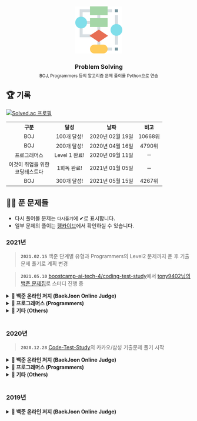 <!-- PROJECT LOGO -->
<br />
<div align="center">
  <a href="https://github.com/coodingpenguin/repository-guideline">
    <img src="logo.png" alt="Logo" width="128" height="128">
  </a>
  <h3 style='border: none; margin-bottom: 5px;'>Problem Solving</h3>
  <small>BOJ, Programmers 등의 알고리즘 문제 풀이를 Python으로 연습</small>
</div>

## 🏆 기록

[![Solved.ac
프로필](http://mazassumnida.wtf/api/generate_badge?boj=unodostre)](https://solved.ac/unodostre)

<table>
    <tr>
        <th align="center">구분</th>
        <th align="center">달성</th>
        <th align="center">날짜</th>
        <th align="center">비고</th>
    </tr>
    <tr>
        <td align="center">BOJ</td>
        <td align="center">100개 달성!</td>
        <td align="center">2020년 02월 19일</td>
        <td align="center">10668위</td>
    </tr>
    <tr>
        <td align="center">BOJ</td>
        <td align="center">200개 달성!</td>
        <td align="center">2020년 04월 16일</td>
        <td align="center">4790위</td>
    </tr>
    <tr>
        <td align="center">프로그래머스</td>
        <td align="center">Level 1 완료!</td>
        <td align="center">2020년 09월 11일</td>
        <td align="center">─</td>
    </tr>
    <tr>
        <td align="center">이것이 취업을 위한<br/>코딩테스트다</td>
        <td align="center">1회독 완료!</td>
        <td align="center">2021년 01월 05일</td>
        <td align="center">─</td>
    </tr>
    <tr>
        <td align="center">BOJ</td>
        <td align="center">300개 달성!</td>
        <td align="center">2021년 05월 15일</td>
        <td align="center">4267위</td>
    </tr>
</table>

## 👩‍💻 푼 문제들

- 다시 풀어볼 문제는 `다시풀기`에 ✔로 표시합니다.
- 일부 문제의 풀이는 [펭카이브](https://cooding-penguin.netlify.app/)에서 확인하실 수 있습니다.

### 2021년

> **`2021.02.15`** 백준 단계별 유형과 Programmers의 Level2 문제까지 푼 후 기출문제 풀기로 계획 변경

> **`2021.05.10`** [boostcamp-ai-tech-4/coding-test-study](https://github.com/boostcamp-ai-tech-4/coding-test-study)에서 [tony9402님의 백준 문제집](https://github.com/tony9402/baekjoon)로 스터디 진행 중

<details markdown="1">
<summary><strong>📄 백준 온라인 저지 (BaekJoon Online Judge)</strong></summary>

<br/>

| 문제 번호 |                                          제목                                          | 다시 풀기 |
| :-------: | :------------------------------------------------------------------------------------: | :-------: |
|   18352   |             [특정 거리의 도시 찾기](https://www.acmicpc.net/problem/18352)             |     ✔     |
|   11404   |                   [플로이드](https://www.acmicpc.net/problem/11404)                    |           |
|   10825   |                    [국영수](https://www.acmicpc.net/problem/10825)                     |           |
|   1920    |                    [수 찾기](https://www.acmicpc.net/problem/1920)                     |           |
|   13458   |                   [시험 감독](https://www.acmicpc.net/problem/13458)                   |           |
|   1010    |                   [다리 놓기](https://www.acmicpc.net/problem/1010)                    |           |
|   9184    |                [신나는 함수 실행](https://www.acmicpc.net/problem/9184)                |           |
|   15947   |             [아기 석환 뚜루루 뚜루](https://www.acmicpc.net/problem/15947)             |           |
|   11279   |                    [최대 힙](https://www.acmicpc.net/problem/11279)                    |           |
|   1927    |                    [최소 힙](https://www.acmicpc.net/problem/1927)                     |           |
|   11286   |                   [절대값 힙](https://www.acmicpc.net/problem/11286)                   |           |
|   17390   |              [이건 꼭 풀어야 해!](https://www.acmicpc.net/problem/17390)               |           |
|   13305   |                    [주유소](https://www.acmicpc.net/problem/13305)                     |           |
|   17298   |                    [오큰수](https://www.acmicpc.net/problem/17298)                     |     ✔     |
|   1259    |                   [팰린드롬수](https://www.acmicpc.net/problem/1259)                   |           |
|   10845   |                      [큐](https://www.acmicpc.net/problem/10845)                       |           |
|   15829   |                    [Hashing](https://www.acmicpc.net/problem/15829)                    |           |
|   10816   |                  [숫자 카드2](https://www.acmicpc.net/problem/10816)                   |           |
|   2805    |                  [나무 자르기](https://www.acmicpc.net/problem/2805)                   |     ✔     |
|   1992    |                    [쿼드트리](https://www.acmicpc.net/problem/1992)                    |           |
|   1654    |                  [랜선 자르기](https://www.acmicpc.net/problem/1654)                   |     ✔     |
|   18111   |                 [마인크래프트](https://www.acmicpc.net/problem/18111)                  |     ✔     |
|   1260    |                   [DFS와 BFS](https://www.acmicpc.net/problem/1260)                    |     ✔     |
|   1780    |                  [종이의 개수](https://www.acmicpc.net/problem/1780)                   |     ✔     |
|   1629    |                      [곱셈](https://www.acmicpc.net/problem/1629)                      |     ✔     |
|   4796    |                      [캠핑](https://www.acmicpc.net/problem/4796)                      |           |
|   11725   |               [트리의 부모 찾기](https://www.acmicpc.net/problem/11725)                |           |
|   1325    |                 [효율적인 해킹](https://www.acmicpc.net/problem/1325)                  |     ✔     |
|   2178    |                   [미로 탐색](https://www.acmicpc.net/problem/2178)                    |           |
|   2667    |                 [단지번호붙이기](https://www.acmicpc.net/problem/2667)                 |           |
|   7569    |                     [토마토](https://www.acmicpc.net/problem/7569)                     |           |
|   7576    |                     [토마토](https://www.acmicpc.net/problem/7576)                     |           |
|   16918   |                    [봄버맨](https://www.acmicpc.net/problem/16918)                     |           |
|   5547    |                  [일루미네이션](https://www.acmicpc.net/problem/5547)                  |     ✔     |
|   14502   |                    [연구소](https://www.acmicpc.net/problem/14502)                     |           |
|   16234   |                   [인구 이동](https://www.acmicpc.net/problem/16234)                   |     ✔     |
|   2636    |                      [치즈](https://www.acmicpc.net/problem/2636)                      |           |
|   13549   |                   [숨바꼭질3](https://www.acmicpc.net/problem/13549)                   |     ✔     |
|   16973   |                 [직사각형 탈출](https://www.acmicpc.net/problem/16973)                 |     ✔     |
|   14940   |                   [숨바꼭질3](https://www.acmicpc.net/problem/14940)                   |           |
|   13023   |                     [ABCDE](https://www.acmicpc.net/problem/13023)                     |     ✔     |
|   3029    |                      [경고](https://www.acmicpc.net/problem/3029)                      |           |
|   10798   |                   [세로 읽기](https://www.acmicpc.net/problem/10798)                   |           |
|   11365   |                   [!밀비급일](https://www.acmicpc.net/problem/11365)                   |           |
|   16171   |            [나는 친구가 적다(Small)](https://www.acmicpc.net/problem/16171)            |           |
|   20154   |           [이 구역의 승자는 누구아?!](https://www.acmicpc.net/problem/20154)           |           |
|   4659    |               [비밀번호 발음하기](https://www.acmicpc.net/problem/4659)                |           |
|   6550    |                  [부분 문자열](https://www.acmicpc.net/problem/6550)                   |           |
|   9046    |                     [복호화](https://www.acmicpc.net/problem/9046)                     |           |
|   9342    |                     [염색체](https://www.acmicpc.net/problem/9342)                     |           |
|   1764    |                     [듣보잡](https://www.acmicpc.net/problem/1764)                     |           |
|   20291   |                   [파일 정리](https://www.acmicpc.net/problem/20291)                   |           |
|   17413   |                 [단어 뒤집기2](https://www.acmicpc.net/problem/17413)                  |           |
|   9934    |                 [완전 이진 트리](https://www.acmicpc.net/problem/9934)                 |           |
|   1068    |                      [트리](https://www.acmicpc.net/problem/1068)                      |           |
|   6416    |                    [트리인가](https://www.acmicpc.net/problem/6416)                    |           |
|   14675   |                [단절점과 단절선](https://www.acmicpc.net/problem/14675)                |           |
|   17073   |                [나무 위의 빗물](https://www.acmicpc.net/problem/17073)                 |           |
|   1010    |                   [다리 놓기](https://www.acmicpc.net/problem/1010)                    |           |
|   1463    |                   [1로 만들기](https://www.acmicpc.net/problem/1463)                   |           |
|   1912    |                     [연속합](https://www.acmicpc.net/problem/1912)                     |     ✔     |
|   2579    |                  [계단 오르기](https://www.acmicpc.net/problem/2579)                   |           |
|   2748    |                  [피보나치 수2](https://www.acmicpc.net/problem/2748)                  |           |
|   2839    |                   [설탕 배달](https://www.acmicpc.net/problem/2839)                    |           |
|   9035    |                 [1, 2, 3 더하기](https://www.acmicpc.net/problem/9035)                 |           |
|   9465    |                     [스티커](https://www.acmicpc.net/problem/9465)                     |           |
|   9655    |                     [돌게임](https://www.acmicpc.net/problem/9655)                     |           |
|   10870   |                 [피보나치 수5](https://www.acmicpc.net/problem/10870)                  |           |
|   11726   |                  [2xn 타일링](https://www.acmicpc.net/problem/11726)                   |           |
|   17626   |                 [Four Squares](https://www.acmicpc.net/problem/17626)                  |     ✔     |
|   11053   |          [가장 긴 증가하는 부분 수열](https://www.acmicpc.net/problem/11053)           |           |
|   11727   |                 [2xn 타일링 2](https://www.acmicpc.net/problem/11727)                  |           |
|   11055   |            [가장 큰 증가 부분 수열](https://www.acmicpc.net/problem/11055)             |           |
|   1890    |                      [점프](https://www.acmicpc.net/problem/1890)                      |     ✔     |
|   2407    |                      [조합](https://www.acmicpc.net/problem/2407)                      |           |
|   1106    |                      [호텔](https://www.acmicpc.net/problem/1106)                      |     ✔     |
|   15486   |                    [퇴사 2](https://www.acmicpc.net/problem/15486)                     |     ✔     |
|   2156    |                  [포도주 시식](https://www.acmicpc.net/problem/2156)                   |     ✔     |
|   21317   |                [징검다리 건너기](https://www.acmicpc.net/problem/21317)                |           |
|   13549   |                   [숨바꼭질3](https://www.acmicpc.net/problem/13549)                   |     ✔     |
|   14467   |            [소가 길을 건나간 이유 1](https://www.acmicpc.net/problem/14467)            |           |
|   1244    |                [스위치 켜고 끄기](https://www.acmicpc.net/problem/1244)                |           |
|   1913    |                     [달팽이](https://www.acmicpc.net/problem/1913)                     |           |
|   2578    |                      [빙고](https://www.acmicpc.net/problem/2578)                      |           |
|   4396    |                   [지뢰 찾기](https://www.acmicpc.net/problem/4396)                    |           |
|   10994   |                   [별찍기 19](https://www.acmicpc.net/problem/10994)                   |           |
|   12933   |                     [오리](https://www.acmicpc.net/problem/12933)                      |           |
|   14719   |                     [빗물](https://www.acmicpc.net/problem/14719)                      |     ✔     |
|   16719   |                     [ZOAC](https://www.acmicpc.net/problem/16719)                      |     ✔     |
|   17413   |                 [단어 뒤집기 2](https://www.acmicpc.net/problem/17413)                 |           |
|   20164   |                [홀수 홀릭 호석](https://www.acmicpc.net/problem/20164)                 |     ✔     |
|   20207   |                     [달력](https://www.acmicpc.net/problem/20207)                      |           |
|   20436   |                    [ZOAC 3](https://www.acmicpc.net/problem/20436)                     |           |
|   21608   |                 [상어 초등학교](https://www.acmicpc.net/problem/21608)                 |           |
|   11659   |               [구간 합 합치기 4](https://www.acmicpc.net/problem/11659)                |           |
|   21921   |                    [블로그](https://www.acmicpc.net/problem/21921)                     |     ✔     |
|   20922   |                [겹치는 건 싫어](https://www.acmicpc.net/problem/20922)                 |     ✔     |
|   2470    |                    [두 용액](https://www.acmicpc.net/problem/2470)                     |     ✔     |
|   15961   |                   [회전 초밥](https://www.acmicpc.net/problem/15961)                   |     ✔     |
|   20366   |              [같이 눈사람 만들래?](https://www.acmicpc.net/problem/20366)              |     ✔     |
|   20442   |                  [ㅋㅋ루ㅋㅋ](https://www.acmicpc.net/problem/20442)                   |     ✔     |
|   1969    |                      [DNA](https://www.acmicpc.net/problem/1969)                       |           |
|   2503    |                   [숫자 야구](https://www.acmicpc.net/problem/2503)                    |           |
|   2422    | [한윤정이 이탈리아에 가서 아이스크림을 사먹는데](https://www.acmicpc.net/problem/2422) |     ✔     |
|   17626   |                 [Four Squares](https://www.acmicpc.net/problem/17626)                  |     ✔     |
|   9079    |                   [동전 게임](https://www.acmicpc.net/problem/9079)                    |     ✔     |
|   14501   |                     [퇴사](https://www.acmicpc.net/problem/14501)                      |           |
|   16937   |                   [두 스티커](https://www.acmicpc.net/problem/16937)                   |           |
|   16439   |                 [치킨치킨치킨](https://www.acmicpc.net/problem/16439)                  |           |
|   2615    |                      [오목](https://www.acmicpc.net/problem/2615)                      |           |
|   16508   |                    [전공책]](https://www.acmicpc.net/problem/16508)                    |     ✔     |
|   1548    |                 [부분 삼각 수열](https://www.acmicpc.net/problem/1548)                 |     ✔     |
|   2961    |           [도영이가 만든 맛있는 음식](https://www.acmicpc.net/problem/2961)            |           |

</details>

<details markdown="1">
<summary><strong>📄 프로그래머스 (Programmers)</strong></summary>

<br/>

|  레벨   |                                    제목                                     | 다시 풀기 |
| :-----: | :-------------------------------------------------------------------------: | :-------: |
| Level 2 | [뉴스 클러스터링](https://programmers.co.kr/learn/courses/30/lessons/17677) |           |
| Level 2 |      [캐시](https://programmers.co.kr/learn/courses/30/lessons/17680)       |           |
| Level 2 |   [프렌즈4블록](https://programmers.co.kr/learn/courses/30/lessons/17679)   |     ✔     |

<br/>
</details>

<details markdown="1">
<summary><strong>📄 기타 (Others)</strong></summary>

<br/>

|              출처               |                                                        제목                                                         | 다시 풀기 |
| :-----------------------------: | :-----------------------------------------------------------------------------------------------------------------: | :-------: |
| 이것이 취업을 위한 코딩테스트다 | [정렬된 배열에서 특정 수의 개수 구하기](./python-for-coding-test/binary_search/정렬된배열에서특정수의개수구하기.py) |           |
| 이것이 취업을 위한 코딩테스트다 |                   [여행 계획](./python-for-coding-test/graph/정렬된배열에서특정수의개수구하기.py)                   |           |
| 이것이 취업을 위한 코딩테스트다 |                            [모험가 길드](./python-for-coding-test/greedy/모험가길드.py)                             |     ✔     |
| 이것이 취업을 위한 코딩테스트다 |                      [곱하기 혹은 더하기](./python-for-coding-test/greedy/곱하기혹은더하기.py)                      |           |

</details>

<br/>

### 2020년

> **`2020.12.28`** [Code-Test-Study](https://github.com/CodeTest-StudyGroup/Code-Test-Study)의 카카오/삼성 기출문제 풀기 시작

<details markdown="1">
<summary><strong>📄 백준 온라인 저지 (BaekJoon Online Judge)</strong></summary>

<br/>

| 문제 번호 |                                 제목                                 | 다시 풀기 |
| :-------: | :------------------------------------------------------------------: | :-------: |
|   1546    |             [평균](https://www.acmicpc.net/problem/1546)             |           |
|   2163    |        [초콜릿 자르기](https://www.acmicpc.net/problem/2163)         |           |
|   2525    |          [오븐 시계](https://www.acmicpc.net/problem/2525)           |           |
|   2530    |        [인공지능 시계](https://www.acmicpc.net/problem/2530)         |           |
|   2675    |         [문자열 반복](https://www.acmicpc.net/problem/2675)          |           |
|   2884    |           [알람시계](https://www.acmicpc.net/problem/2884)           |           |
|   2920    |             [음계](https://www.acmicpc.net/problem/2920)             |           |
|   2935    |             [소음](https://www.acmicpc.net/problem/2935)             |           |
|   3046    |              [R2](https://www.acmicpc.net/problem/3046)              |           |
|   5355    |          [화성 수학](https://www.acmicpc.net/problem/5355)           |           |
|   10699   |          [오늘날짜](https://www.acmicpc.net/problem/10699)           |           |
|   11653   |         [소인수분해](https://www.acmicpc.net/problem/11653)          |     ✔     |
|   2484    |         [주사위 네개](https://www.acmicpc.net/problem/2484)          |           |
|   9012    |             [괄호](https://www.acmicpc.net/problem/9012)             |           |
|   1789    |          [수들의 합](https://www.acmicpc.net/problem/1789)           |           |
|   10039   |          [평균 점수](https://www.acmicpc.net/problem/10039)          |           |
|   1934    |          [최소공배수](https://www.acmicpc.net/problem/1934)          |           |
|   4101    |            [크냐?](https://www.acmicpc.net/problem/4101)             |           |
|   2480    |         [주사위 세개](https://www.acmicpc.net/problem/2480)          |           |
|   10156   |            [과자](https://www.acmicpc.net/problem/10156)             |           |
|   3009    |          [네 번째 점](https://www.acmicpc.net/problem/3009)          |           |
|   2476    |         [주사위 게임](https://www.acmicpc.net/problem/2476)          |           |
|   2754    |          [학점 계산](https://www.acmicpc.net/problem/2754)           |           |
|   7567    |             [덩치](https://www.acmicpc.net/problem/7567)             |           |
|   5063    |             [TGN](https://www.acmicpc.net/problem/5063)              |           |
|   10102   |            [개표](https://www.acmicpc.net/problem/10102)             |           |
|   10886   |   [0 = not cute / 1 = cute](https://www.acmicpc.net/problem/10886)   |           |
|   10988   |    [팰린드롬인지 확인하기](https://www.acmicpc.net/problem/10988)    |           |
|   5086    |         [배수와 약수](https://www.acmicpc.net/problem/5086)          |           |
|   9610    |            [사분면](https://www.acmicpc.net/problem/9610)            |           |
|   9506    |         [약수들의 합](https://www.acmicpc.net/problem/9506)          |           |
|   10103   |         [주사위 게임](https://www.acmicpc.net/problem/10103)         |           |
|   10214   |          [Baseball](https://www.acmicpc.net/problem/10214)           |           |
|   11557   |   [Yangjojang of The Year](https://www.acmicpc.net/problem/11557)    |           |
|   1977    |          [완전제곱수](https://www.acmicpc.net/problem/1977)          |           |
|   11098   |       [첼시를 도와줘!](https://www.acmicpc.net/problem/11098)        |           |
|   5635    |             [생일](https://www.acmicpc.net/problem/5635)             |           |
|   1408    |              [24](https://www.acmicpc.net/problem/1408)              |           |
|   2440    |         [별 찍기 - 3](https://www.acmicpc.net/problem/2440)          |           |
|   2441    |         [별 찍기 - 4](https://www.acmicpc.net/problem/2441)          |           |
|   2609    |   [최대공약수와 최소공배수](https://www.acmicpc.net/problem/2609)    |           |
|   5565    |            [영수증](https://www.acmicpc.net/problem/5565)            |           |
|   10984   |      [내 학점을 구해줘](https://www.acmicpc.net/problem/10984)       |           |
|   10833   |            [사과](https://www.acmicpc.net/problem/10833)             |           |
|   2442    |         [별 찍기 - 5](https://www.acmicpc.net/problem/2442)          |           |
|   2443    |         [별 찍기 - 6](https://www.acmicpc.net/problem/2443)          |           |
|   2444    |         [별 찍기 - 7](https://www.acmicpc.net/problem/2444)          |           |
|   2522    |         [별 찍기 - 12](https://www.acmicpc.net/problem/2522)         |           |
|   2523    |         [별 찍기 - 13](https://www.acmicpc.net/problem/2523)         |           |
|   9325    |            [얼마?](https://www.acmicpc.net/problem/9325)             |           |
|   2445    |         [별 찍기 - 8](https://www.acmicpc.net/problem/2445)          |           |
|   2446    |         [별 찍기 - 9](https://www.acmicpc.net/problem/2446)          |           |
|   2010    |            [플러그](https://www.acmicpc.net/problem/2010)            |           |
|   5522    |          [카드 게임](https://www.acmicpc.net/problem/5522)           |           |
|   10178   |        [할로윈의 사탕](https://www.acmicpc.net/problem/10178)        |           |
|   9295    |            [주사위](https://www.acmicpc.net/problem/9295)            |           |
|   10569   |           [다면체](https://www.acmicpc.net/problem/10569)            |           |
|   2921    |            [도미노](https://www.acmicpc.net/problem/2921)            |           |
|   10995   |        [별 찍기 - 20](https://www.acmicpc.net/problem/10995)         |           |
|   10991   |        [별 찍기 - 16](https://www.acmicpc.net/problem/10991)         |           |
|   1978    |          [소수 찾기](https://www.acmicpc.net/problem/1978)           |           |
|   2581    |             [소수](https://www.acmicpc.net/problem/2581)             |           |
|   2501    |         [약수 구하기](https://www.acmicpc.net/problem/2501)          |           |
|   2475    |            [검증수](https://www.acmicpc.net/problem/2475)            |           |
|   2747    |         [피보나치 수](https://www.acmicpc.net/problem/2747)          |           |
|   2576    |             [홀수](https://www.acmicpc.net/problem/2576)             |           |
|   9085    |            [더하기](https://www.acmicpc.net/problem/9085)            |           |
|   2490    |            [윷놀이](https://www.acmicpc.net/problem/2490)            |           |
|   10797   |           [10부제](https://www.acmicpc.net/problem/10797)            |           |
|   2506    |           [점수계산](https://www.acmicpc.net/problem/2506)           |           |
|   2455    |         [지능형 기차](https://www.acmicpc.net/problem/2455)          |           |
|   1912    |            [연속합](https://www.acmicpc.net/problem/1912)            |     ✔     |
|   2908    |             [상수](https://www.acmicpc.net/problem/2908)             |           |
|   2460    |        [지능형 기차 2](https://www.acmicpc.net/problem/2460)         |           |
|   2592    |            [대표값](https://www.acmicpc.net/problem/2592)            |           |
|   2711    |        [오타맨 고창영](https://www.acmicpc.net/problem/2711)         |           |
|   2953    |        [나는 요리사다](https://www.acmicpc.net/problem/2953)         |           |
|   1292    |        [쉽게 푸는 문제](https://www.acmicpc.net/problem/1292)        |     ✔     |
|   3460    |            [이진수](https://www.acmicpc.net/problem/3460)            |     ✔     |
|   10807   |          [개수 세기](https://www.acmicpc.net/problem/10807)          |           |
|   5054    |          [주차의 신](https://www.acmicpc.net/problem/5054)           |           |
|   2822    |          [점수 계산](https://www.acmicpc.net/problem/2822)           |           |
|   2750    |         [수 정렬하기](https://www.acmicpc.net/problem/2750)          |           |
|   2752    |           [세수정렬](https://www.acmicpc.net/problem/2752)           |           |
|   1037    |             [약수](https://www.acmicpc.net/problem/1037)             |           |
|   5543    |           [상근날드](https://www.acmicpc.net/problem/5543)           |           |
|   2587    |           [대표값2](https://www.acmicpc.net/problem/2587)            |           |
|   1427    |         [소트인사이드](https://www.acmicpc.net/problem/1427)         |           |
|   2309    |          [일곱난쟁이](https://www.acmicpc.net/problem/2309)          |           |
|   9076    |          [점수 집계](https://www.acmicpc.net/problem/9076)           |           |
|   2693    |         [N번째 큰 수](https://www.acmicpc.net/problem/2693)          |           |
|   5176    |          [대회 자리](https://www.acmicpc.net/problem/5176)           |           |
|   10773   |            [제로](https://www.acmicpc.net/problem/10773)             |           |
|   3040    |   [백설 공주와 일곱 난쟁이](https://www.acmicpc.net/problem/3040)    |           |
|   10809   |         [알파벳 찾기](https://www.acmicpc.net/problem/10809)         |           |
|   3058    |        [짝수를 찾아라](https://www.acmicpc.net/problem/3058)         |           |
|   5800    |          [성적 통계](https://www.acmicpc.net/problem/5800)           |           |
|   5576    |           [콘테스트](https://www.acmicpc.net/problem/5576)           |           |
|   10870   |        [피보나치 수 5](https://www.acmicpc.net/problem/10870)        |           |
|   11047   |           [동전 0](https://www.acmicpc.net/problem/11047)            |     ✔     |
|   2743    |        [단어 길이 재기](https://www.acmicpc.net/problem/2743)        |           |
|   2744    |       [대소문자 바꾸기](https://www.acmicpc.net/problem/2744)        |           |
|   2902    |      [KMP는 왜 KMP일까?](https://www.acmicpc.net/problem/2902)       |           |
|   1357    |         [뒤집힌 덧셈](https://www.acmicpc.net/problem/1357)          |           |
|   10987   |         [모음의 개수](https://www.acmicpc.net/problem/10987)         |           |
|   4458    |      [첫 글자를 대문자로](https://www.acmicpc.net/problem/4458)      |           |
|   11654   |         [아스키 코드](https://www.acmicpc.net/problem/11654)         |           |
|   11720   |          [숫자의 합](https://www.acmicpc.net/problem/11720)          |           |
|   11721   |    [열 개씩 끊어 출력하기](https://www.acmicpc.net/problem/11721)    |           |
|   10821   |         [정수의 개수](https://www.acmicpc.net/problem/10821)         |           |
|   10808   |         [알파벳 개수](https://www.acmicpc.net/problem/10808)         |           |
|   1157    |          [단어 공부](https://www.acmicpc.net/problem/1157)           |           |
|   5218    |         [알파벳 거리](https://www.acmicpc.net/problem/5218)          |           |
|   11365   |         [!밀비 급일](https://www.acmicpc.net/problem/11365)          |           |
|   11170   |          [0의 개수](https://www.acmicpc.net/problem/11170)           |           |
|   11655   |            [ROT13](https://www.acmicpc.net/problem/11655)            |           |
|   1676    |      [팩토리얼 0의 개수](https://www.acmicpc.net/problem/1676)       |           |
|   2605    |          [줄 세우기](https://www.acmicpc.net/problem/2605)           |           |
|   2447    |         [별 찍기 - 10](https://www.acmicpc.net/problem/2447)         |     ✔     |
|   2606    |           [바이러스](https://www.acmicpc.net/problem/2606)           |     ✔     |
|   11719   |      [그대로 출력하기 2](https://www.acmicpc.net/problem/11719)      |           |
|   1924    |            [2007년](https://www.acmicpc.net/problem/1924)            |           |
|   10992   |        [별 찍기 - 17](https://www.acmicpc.net/problem/10992)         |           |
|   4673    |          [셀프 넘버](https://www.acmicpc.net/problem/4673)           |           |
|   14681   |        [사분면 고르기](https://www.acmicpc.net/problem/14681)        |           |
|   10996   |        [별 찍기 - 21](https://www.acmicpc.net/problem/10996)         |           |
|   2607    |         [비슷한 단어](https://www.acmicpc.net/problem/2607)          |     ✔     |
|   1065    |             [한수](https://www.acmicpc.net/problem/1065)             |           |
|   1152    |         [단어의 개수](https://www.acmicpc.net/problem/1152)          |           |
|   5622    |            [다이얼](https://www.acmicpc.net/problem/5622)            |           |
|   2941    |      [크로아티아 알파벳](https://www.acmicpc.net/problem/2941)       |           |
|   1316    |        [그룹 단어 체커](https://www.acmicpc.net/problem/1316)        |           |
|   1712    |          [손익분기점](https://www.acmicpc.net/problem/1712)          |           |
|   2839    |          [설탕 배달](https://www.acmicpc.net/problem/2839)           |     ✔     |
|   2292    |             [벌집](https://www.acmicpc.net/problem/2292)             |           |
|   1193    |           [분수찾기](https://www.acmicpc.net/problem/1193)           |           |
|   2869    |    [달팽이는 올라가고 싶다](https://www.acmicpc.net/problem/2869)    |           |
|   10250   |          [ACM 호텔](https://www.acmicpc.net/problem/10250)           |           |
|   2755    |      [부녀회장이 될테야](https://www.acmicpc.net/problem/2755)       |           |
|   17283   |         [I am Groot](https://www.acmicpc.net/problem/17283)          |           |
|   1011    | [Fly me to the Alpha Centauri](https://www.acmicpc.net/problem/1011) |     ✔     |
|   1929    |         [소수 구하기](https://www.acmicpc.net/problem/1929)          |     ✔     |
|   4948    |        [베트르랑 공준](https://www.acmicpc.net/problem/4948)         |           |
|   9020    |       [골드바흐의 추측](https://www.acmicpc.net/problem/9020)        |     ✔     |
|   1085    |      [직사각형에서 탈출](https://www.acmicpc.net/problem/1085)       |           |
|   4153    |          [직각삼각형](https://www.acmicpc.net/problem/4153)          |           |
|   3053    |         [택시 기하학](https://www.acmicpc.net/problem/3053)          |           |
|   1002    |             [터렛](https://www.acmicpc.net/problem/1002)             |           |
|   11729   |     [하노이 탑 이동 순서](https://www.acmicpc.net/problem/11729)     |           |
|   2798    |            [블랙잭](https://www.acmicpc.net/problem/2798)            |           |
|   2231    |            [분해합](https://www.acmicpc.net/problem/2231)            |     ✔     |
|   7568    |             [덩치](https://www.acmicpc.net/problem/7568)             |           |
|   1018    |      [체스판 다시 칠하기](https://www.acmicpc.net/problem/1018)      |           |
|   1436    |         [영화감독 숌](https://www.acmicpc.net/problem/1436)          |           |
|   2751    |        [수 정렬하기 2](https://www.acmicpc.net/problem/2751)         |           |
|   10989   |        [수 정렬하기 3](https://www.acmicpc.net/problem/10989)        |           |
|   2108    |            [통계학](https://www.acmicpc.net/problem/2108)            |           |
|   11650   |        [좌표 정렬하기](https://www.acmicpc.net/problem/11650)        |           |
|   11651   |       [좌표 정렬하기 2](https://www.acmicpc.net/problem/11651)       |           |
|   1181    |          [단어 정렬](https://www.acmicpc.net/problem/1181)           |           |
|   10814   |         [나이순 정렬](https://www.acmicpc.net/problem/10814)         |           |
|   15649   |          [N과 M (1)](https://www.acmicpc.net/problem/15649)          |           |
|   15650   |          [N과 M (2)](https://www.acmicpc.net/problem/15650)          |           |
|   15651   |          [N과 M (3)](https://www.acmicpc.net/problem/15651)          |           |
|   15652   |          [N과 M (4)](https://www.acmicpc.net/problem/15652)          |           |
|   9663    |           [N-Queen](https://www.acmicpc.net/problem/9663)            |     ✔     |
|   2580    |            [스도쿠](https://www.acmicpc.net/problem/2580)            |     ✔     |
|   11050   |         [이항 계수 1](https://www.acmicpc.net/problem/11050)         |           |
|   14888   |       [연산자 끼워넣기](https://www.acmicpc.net/problem/14888)       |           |
|   14889   |        [스타트와 링크](https://www.acmicpc.net/problem/1489)         |           |
|   2748    |        [피보나치 수 2](https://www.acmicpc.net/problem/2748)         |           |
|   1003    |      [10피보나치 함수03](https://www.acmicpc.net/problem/1003)       |           |
|   1904    |            [01타일](https://www.acmicpc.net/problem/1904)            |           |
|   9461    |         [파도반 수열](https://www.acmicpc.net/problem/9461)          |           |
|   1149    |           [RGB거리](https://www.acmicpc.net/problem/1149)            |           |
|   1932    |         [정수 삼각형](https://www.acmicpc.net/problem/1932)          |     ✔     |
|   2579    |         [계단 오르기](https://www.acmicpc.net/problem/2579)          |     ✔     |
|   1463    |          [1로 만들기](https://www.acmicpc.net/problem/1463)          |     ✔     |
|   1271    |         [엄청난 부자2](https://www.acmicpc.net/problem/1271)         |           |
|   1550    |            [16진수](https://www.acmicpc.net/problem/1550)            |           |
|   10844   |        [쉬운 계단 수](https://www.acmicpc.net/problem/10844)         |           |
|   2156    |         [포도주 시식](https://www.acmicpc.net/problem/2156)          |     ✔     |
|   11053   | [가장 긴 증가하는 부분 수열](https://www.acmicpc.net/problem/11053)  |           |
|   11054   | [가장 긴 바이토닉 부분 수열](https://www.acmicpc.net/problem/11054)  |           |
|   3036    |              [링](https://www.acmicpc.net/problem/3036)              |           |
|   2565    |            [전깃줄](https://www.acmicpc.net/problem/2565)            |     ✔     |
|   9251    |             [LCS](https://www.acmicpc.net/problem/9251)              |     ✔     |
|   12865   |         [평범한 배낭](https://www.acmicpc.net/problem/12865)         |     ✔     |
|   18406   |       [럭키 스트레이트](https://www.acmicpc.net/problem/18406)       |           |
|   1931    |          [회의실배정](https://www.acmicpc.net/problem/1931)          |     ✔     |
|   1541    |        [잃어버린 괄호](https://www.acmicpc.net/problem/1541)         |           |
|   2981    |             [검문](https://www.acmicpc.net/problem/2981)             |     ✔     |
|   11051   |         [이항 계수 2](https://www.acmicpc.net/problem/11051)         |           |
|   10828   |            [스택](https://www.acmicpc.net/problem/10828)             |           |
|   9375    |        [패션왕 신해빈](https://www.acmicpc.net/problem/9375)         |     ✔     |
|   2004    |        [조합 0의 개수](https://www.acmicpc.net/problem/2004)         |     ✔     |
|   4949    |        [균형잡힌 세상](https://www.acmicpc.net/problem/4949)         |           |
|   1874    |          [스택 수열](https://www.acmicpc.net/problem/1874)           |           |
|   18258   |             [큐2](https://www.acmicpc.net/problem/18258)             |           |
|   2164    |            [카드2](https://www.acmicpc.net/problem/2164)             |           |
|   11866   |       [요세푸스 문제0](https://www.acmicpc.net/problem/11866)        |           |
|   1966    |          [프린터 큐](https://www.acmicpc.net/problem/1966)           |           |
|   10866   |             [덱](https://www.acmicpc.net/problem/10866)              |           |
|   1021    |         [회전하는 큐](https://www.acmicpc.net/problem/1021)          |           |
|   5430    |              [AC](https://www.acmicpc.net/problem/5430)              |     ✔     |
|   15953   |          [상금 헌터](https://www.acmicpc.net/problem/15953)          |           |
|   2630    |        [색종이 만들기](https://www.acmicpc.net/problem/2630)         |           |
|   2740    |          [행렬 곱셈](https://www.acmicpc.net/problem/2740)           |           |

</details>

<details markdown="1">
<summary><strong>📄 프로그래머스 (Programmers)</strong></summary>

<br/>

|  레벨   |                                           제목                                           | 다시 풀기 |
| :-----: | :--------------------------------------------------------------------------------------: | :-------: |
| Level 1 |       [직사각형 별찍기](https://programmers.co.kr/learn/courses/30/lessons/12969)        |           |
| Level 1 |         [행렬의 덧셈](https://programmers.co.kr/learn/courses/30/lessons/12950)          |           |
| Level 1 |    [수박수박수박수박수박수](https://programmers.co.kr/learn/courses/30/lessons/12922)    |           |
| Level 1 |     [크레인 인형뽑기 게임](https://programmers.co.kr/learn/courses/30/lessons/64061)     |           |
| Level 1 |      [완주하지 못한 선수](https://programmers.co.kr/learn/courses/30/lessons/42576)      |           |
| Level 1 |         [평균 구하기](https://programmers.co.kr/learn/courses/30/lessons/12944)          |           |
| Level 1 |           [모의고사](https://programmers.co.kr/learn/courses/30/lessons/42840)           |           |
| Level 1 |            [체육복](https://programmers.co.kr/learn/courses/30/lessons/42862)            |           |
| Level 1 |           [K번째 수](https://programmers.co.kr/learn/courses/30/lessons/42748)           |           |
| Level 1 |            [2016년](https://programmers.co.kr/learn/courses/30/lessons/12901)            |           |
| Level 1 |     [가운데 글자 가져오기](https://programmers.co.kr/learn/courses/30/lessons/12903)     |           |
| Level 1 |       [같은 숫자는 싫어](https://programmers.co.kr/learn/courses/30/lessons/12906)       |           |
| Level 1 |      [두 정수 사이의 합](https://programmers.co.kr/learn/courses/30/lessons/12912)       |           |
| Level 1 | [문자열 내 마음대로 정렬하기](https://programmers.co.kr/learn/courses/30/lessons/12915)  |           |
| Level 1 |    [문자열 내 p와 y의 개수](https://programmers.co.kr/learn/courses/30/lessons/12916)    |           |
| Level 1 | [문자열 내림차순으로 배치하기](https://programmers.co.kr/learn/courses/30/lessons/12917) |           |
| Level 1 |      [문자열 다루기 기본](https://programmers.co.kr/learn/courses/30/lessons/12918)      |           |
| Level 1 |     [서울에서 김서방 찾기](https://programmers.co.kr/learn/courses/30/lessons/12919)     |           |
| Level 1 |     [나누어 떨어지는 배열](https://programmers.co.kr/learn/courses/30/lessons/12910)     |           |
| Level 1 |          [소수 찾기](https://programmers.co.kr/learn/courses/30/lessons/12921)           |           |
| Level 1 |     [문자열 정수로 바꾸기](https://programmers.co.kr/learn/courses/30/lessons/12925)     |           |
| Level 1 |          [시저 암호](https://programmers.co.kr/learn/courses/30/lessons/12926)           |           |
| Level 1 |          [약수의 합](https://programmers.co.kr/learn/courses/30/lessons/12928)           |           |
| Level 1 |      [이상한 문자 만들기](https://programmers.co.kr/learn/courses/30/lessons/12930)      |           |
| Level 1 |        [자릿수 더하기](https://programmers.co.kr/learn/courses/30/lessons/12931)         |           |
| Level 1 | [자연수 뒤집어 배열로 만들기](https://programmers.co.kr/learn/courses/30/lessons/12932)  |           |
| Level 1 |  [정수 내림차순으로 배치하기](https://programmers.co.kr/learn/courses/30/lessons/12933)  |           |
| Level 1 |       [정수 제곱근 판별](https://programmers.co.kr/learn/courses/30/lessons/12934)       |           |
| Level 1 |    [제일 작은 수 제거하기](https://programmers.co.kr/learn/courses/30/lessons/12935)     |           |
| Level 1 |         [짝수와 홀수](https://programmers.co.kr/learn/courses/30/lessons/12937)          |           |
| Level 1 |           [하샤드수](https://programmers.co.kr/learn/courses/30/lessons/12947)           |           |
| Level 1 |      [핸드폰 번호 가리기](https://programmers.co.kr/learn/courses/30/lessons/12948)      |           |
| Level 1 | [x만큼 간격이 있는 n개의 숫자](https://programmers.co.kr/learn/courses/30/lessons/12954) |           |
| Level 1 |         [콜라츠 추측](https://programmers.co.kr/learn/courses/30/lessons/12943)          |           |
| Level 1 |             [예산](https://programmers.co.kr/learn/courses/30/lessons/12982)             |           |
| Level 1 |           [비밀지도](https://programmers.co.kr/learn/courses/30/lessons/17681)           |           |
| Level 1 |            [실패율](https://programmers.co.kr/learn/courses/30/lessons/42889)            |           |
| Level 1 |   [최대공약수와 최소공배수](https://programmers.co.kr/learn/courses/30/lessons/12940)    |           |
| Level 1 |           [다트게임](https://programmers.co.kr/learn/courses/30/lessons/17682)           |           |
| Level 1 |     [두 개 뽑아서 더하기](https://programmers.co.kr/learn/courses/30/lessons/68644)      |           |
| Level 2 |       [다리를지나는트럭](https://programmers.co.kr/learn/courses/30/lessons/42583)       |     ✔     |
| Level 2 |         [멀쩡한사각형](https://programmers.co.kr/learn/courses/30/lessons/62048)         |     ✔     |
| Level 2 |          [주식 가격](https://programmers.co.kr/learn/courses/30/lessons/42584)           |           |
| Level 2 |           [스킬트리](https://programmers.co.kr/learn/courses/30/lessons/49993)           |           |
| Level 2 |           [기능개발](https://programmers.co.kr/learn/courses/30/lessons/42586)           |           |
| Level 2 |            [프린터](https://programmers.co.kr/learn/courses/30/lessons/42587)            |           |
| Level 2 |        [124나라의 숫자](https://programmers.co.kr/learn/courses/30/lessons/12899)        |     ✔     |
| Level 2 |         [큰 수 만들기](https://programmers.co.kr/learn/courses/30/lessons/42883)         |     ✔     |
| Level 2 |         [문자열 압축](https://programmers.co.kr/learn/courses/30/lessons/60057)          |           |

<br/>
</details>

<details markdown="1">
<summary><strong>📄 기타 (Others)</strong></summary>

<br/>

|              출처               |                                   제목                                   | 다시 풀기 |
| :-----------------------------: | :----------------------------------------------------------------------: | :-------: |
| 이것이 취업을 위한 코딩테스트다 | [문자열 재정렬](./python-for-coding-test/implementation/문자열재정렬.py) |           |

</details>

<br/>

### 2019년

<details markdown="1">
<summary><strong>📄 백준 온라인 저지 (BaekJoon Online Judge)</strong></summary>

<br/>

| 문제 번호 |                                제목                                 | 다시 풀기 |
| :-------: | :-----------------------------------------------------------------: | :-------: |
|   11399   |            [ATM](https://www.acmicpc.net/problem/11399)             |           |
|   11052   |       [카드 구매하기](https://www.acmicpc.net/problem/11052)        |           |
|   2748    |        [피보나치 수 2](https://www.acmicpc.net/problem/2748)        |           |
|   1003    |        [피보나치 함수](https://www.acmicpc.net/problem/1003)        |           |
|   1904    |           [01타일](https://www.acmicpc.net/problem/1904)            |           |
|   9461    |         [파도반 수열](https://www.acmicpc.net/problem/9461)         |           |
|   1149    |           [RGB거리](https://www.acmicpc.net/problem/1149)           |           |
|   1932    |         [정수 삼각형](https://www.acmicpc.net/problem/1932)         |     ✔     |
|   2579    |         [계단 오르기](https://www.acmicpc.net/problem/2579)         |           |
|   1463    |         [1로 만들기](https://www.acmicpc.net/problem/1463)          |           |
|   10844   |        [쉬운 계단 수](https://www.acmicpc.net/problem/10844)        |           |
|   2156    |         [포도주 시식](https://www.acmicpc.net/problem/2156)         |     ✔     |
|   11053   | [가장 긴 증가하는 부분 수열](https://www.acmicpc.net/problem/11053) |           |
|   11054   | [가장 긴 바이토닉 부분 수열](https://www.acmicpc.net/problem/11054) |     ✔     |
|   2565    |           [전깃줄](https://www.acmicpc.net/problem/2565)            |     ✔     |
|   9251    |             [LCS](https://www.acmicpc.net/problem/9251)             |     ✔     |

</details>
